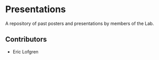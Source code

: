 # Presentations
A repository of past posters and presentations by members of the Lab.

## Contributors
- Eric Lofgren